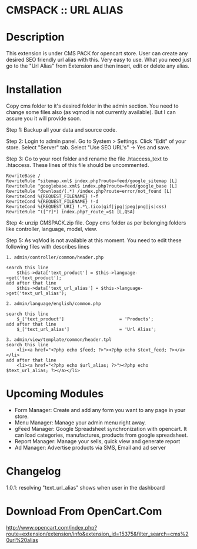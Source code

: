 CMSPACK :: URL ALIAS
=====================


Description
===========
This extension is under CMS PACK for opencart store. User can create any desired SEO friendly url alias with this. Very easy to use. What you need just go to the "Url Alias" from Extension and then insert, edit or delete any alias.


Installation
============
Copy cms folder to it's desired folder in the admin section. You need to change some files also (as vqmod is not currently available). But I can assure you it will provide soon. 

Step 1: Backup all your data and source code. 

Step 2: Login to admin panel. Go to System > Settings. Click "Edit" of your store. Select "Server" tab. Select "Use SEO URL's" -> Yes and save. 

Step 3: Go to your root folder and rename the file .htaccess_text to .htaccess. These lines of this file should be uncommented. 

	RewriteBase /
	RewriteRule ^sitemap.xml$ index.php?route=feed/google_sitemap [L]
	RewriteRule ^googlebase.xml$ index.php?route=feed/google_base [L]
	RewriteRule ^download/(.*) /index.php?route=error/not_found [L]
	RewriteCond %{REQUEST_FILENAME} !-f
	RewriteCond %{REQUEST_FILENAME} !-d
	RewriteCond %{REQUEST_URI} !.*\.(ico|gif|jpg|jpeg|png|js|css)
	RewriteRule ^([^?]*) index.php?_route_=$1 [L,QSA]


Step 4: unzip CMSPACK.zip file. Copy cms folder as per belonging folders like controller, language, model, view. 

Step 5: As vqMod is not available at this moment. You need to edit these following files with describes lines

	1. admin/controller/common/header.php 
	
	search this line 
		$this->data['text_product'] = $this->language->get('text_product'); 
	add after that line
		$this->data['text_url_alias'] = $this->language->get('text_url_alias');
	
	2. admin/language/english/common.php 
	
	search this line 
		$_['text_product']                     = 'Products';
	add after that line
		$_['text_url_alias']				   = 'Url Alias';
	
	3. admin/view/template/common/header.tpl
	search this line 
		<li><a href="<?php echo $feed; ?>"><?php echo $text_feed; ?></a></li>
    add after that line
		<li><a href="<?php echo $url_alias; ?>"><?php echo $text_url_alias; ?></a></li> 
	


Upcoming Modules
================

* Form Manager: Create and add any form you want to any page in your store.
* Menu Manager: Manage your admin menu right away. 
* gFeed Manager: Google Spreadsheet synchronization with opencart. It can load categories, manufactures, products from google spreadsheet.
* Report Manager: Manage your sells, quick view and generate report
* Ad Manager: Advertise products via SMS, Email and ad server

Changelog
=========
1.0.1: resolving "text_url_alias" shows when user in the dashboard 

Download From OpenCart.Com
==========================
http://www.opencart.com/index.php?route=extension/extension/info&extension_id=15375&filter_search=cms%20url%20alias
